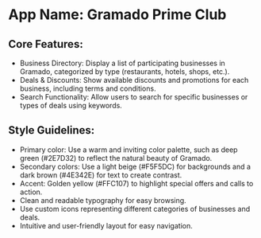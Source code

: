 # **App Name**: Gramado Prime Club

## Core Features:

- Business Directory: Display a list of participating businesses in Gramado, categorized by type (restaurants, hotels, shops, etc.).
- Deals & Discounts: Show available discounts and promotions for each business, including terms and conditions.
- Search Functionality: Allow users to search for specific businesses or types of deals using keywords.

## Style Guidelines:

- Primary color: Use a warm and inviting color palette, such as deep green (#2E7D32) to reflect the natural beauty of Gramado.
- Secondary colors: Use a light beige (#F5F5DC) for backgrounds and a dark brown (#4E342E) for text to create contrast.
- Accent: Golden yellow (#FFC107) to highlight special offers and calls to action.
- Clean and readable typography for easy browsing.
- Use custom icons representing different categories of businesses and deals.
- Intuitive and user-friendly layout for easy navigation.